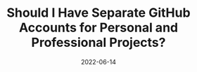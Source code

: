 ---
date: 2022-06-14
permalink: false
publisher: thepracticaldev
tags:
  - discussions
  - github
  - career
  - security
target_url: https://dev.to/sloan/should-i-have-separate-github-accounts-for-personal-and-professional-projects-3icl
title: Should I Have Separate GitHub Accounts for Personal and Professional Projects?
---